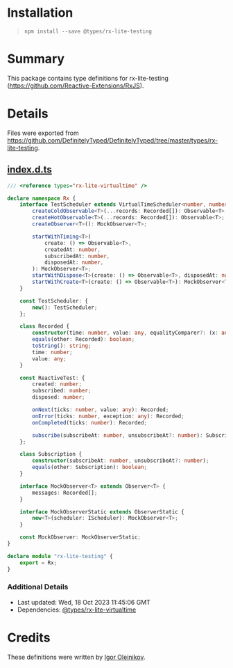 # Installation
> `npm install --save @types/rx-lite-testing`

# Summary
This package contains type definitions for rx-lite-testing (https://github.com/Reactive-Extensions/RxJS).

# Details
Files were exported from https://github.com/DefinitelyTyped/DefinitelyTyped/tree/master/types/rx-lite-testing.
## [index.d.ts](https://github.com/DefinitelyTyped/DefinitelyTyped/tree/master/types/rx-lite-testing/index.d.ts)
````ts
/// <reference types="rx-lite-virtualtime" />

declare namespace Rx {
    interface TestScheduler extends VirtualTimeScheduler<number, number> {
        createColdObservable<T>(...records: Recorded[]): Observable<T>;
        createHotObservable<T>(...records: Recorded[]): Observable<T>;
        createObserver<T>(): MockObserver<T>;

        startWithTiming<T>(
            create: () => Observable<T>,
            createdAt: number,
            subscribedAt: number,
            disposedAt: number,
        ): MockObserver<T>;
        startWithDispose<T>(create: () => Observable<T>, disposedAt: number): MockObserver<T>;
        startWithCreate<T>(create: () => Observable<T>): MockObserver<T>;
    }

    const TestScheduler: {
        new(): TestScheduler;
    };

    class Recorded {
        constructor(time: number, value: any, equalityComparer?: (x: any, y: any) => boolean);
        equals(other: Recorded): boolean;
        toString(): string;
        time: number;
        value: any;
    }

    const ReactiveTest: {
        created: number;
        subscribed: number;
        disposed: number;

        onNext(ticks: number, value: any): Recorded;
        onError(ticks: number, exception: any): Recorded;
        onCompleted(ticks: number): Recorded;

        subscribe(subscribeAt: number, unsubscribeAt?: number): Subscription;
    };

    class Subscription {
        constructor(subscribeAt: number, unsubscribeAt?: number);
        equals(other: Subscription): boolean;
    }

    interface MockObserver<T> extends Observer<T> {
        messages: Recorded[];
    }

    interface MockObserverStatic extends ObserverStatic {
        new<T>(scheduler: IScheduler): MockObserver<T>;
    }

    const MockObserver: MockObserverStatic;
}

declare module "rx-lite-testing" {
    export = Rx;
}

````

### Additional Details
 * Last updated: Wed, 18 Oct 2023 11:45:06 GMT
 * Dependencies: [@types/rx-lite-virtualtime](https://npmjs.com/package/@types/rx-lite-virtualtime)

# Credits
These definitions were written by [Igor Oleinikov](https://github.com/Igorbek).
